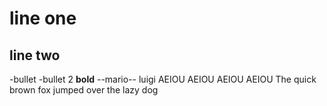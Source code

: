 # line one
## line two
-bullet
-bullet 2
**bold**
--mario--
luigi
AEIOU AEIOU AEIOU AEIOU
The quick brown fox jumped over the lazy dog



